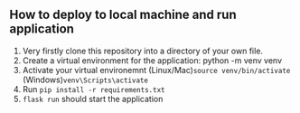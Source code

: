 ## How to deploy to local machine and run application

1. Very firstly clone this repository into a directory of your own file.
2. Create a virtual environment for the application: python -m venv venv
3. Activate your virtual environemnt (Linux/Mac)`source venv/bin/activate` (Windows)`venv\Scripts\activate`
3. Run `pip install -r requirements.txt`
4. `flask run` should start the application
